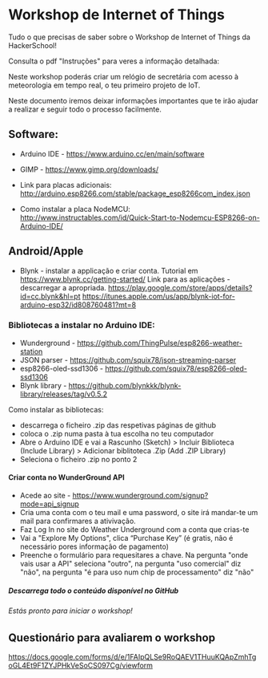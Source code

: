 # Workshop de Internet of Things
Tudo o que precisas de saber sobre o Workshop de Internet of Things da HackerSchool!

Consulta o pdf "Instruções" para veres a informação detalhada:

Neste workshop poderás criar um relógio de secretária com acesso à meteorologia em tempo real, 
o teu primeiro projeto de IoT.

Neste documento iremos deixar informações importantes que te irão ajudar a realizar e seguir todo o processo facilmente.

## Software:
- Arduino IDE - https://www.arduino.cc/en/main/software

- GIMP - https://www.gimp.org/downloads/

- Link para placas adicionais: http://arduino.esp8266.com/stable/package_esp8266com_index.json

- Como instalar a placa NodeMCU: http://www.instructables.com/id/Quick-Start-to-Nodemcu-ESP8266-on-Arduino-IDE/

## Android/Apple
- Blynk - instalar a applicação e criar conta. Tutorial em https://www.blynk.cc/getting-started/
    Link para as aplicações - descarregar a apropriada.
    https://play.google.com/store/apps/details?id=cc.blynk&hl=pt
    https://itunes.apple.com/us/app/blynk-iot-for-arduino-esp32/id808760481?mt=8

### Bibliotecas a instalar no Arduino IDE:
- Wunderground - https://github.com/ThingPulse/esp8266-weather-station
- JSON parser - https://github.com/squix78/json-streaming-parser
- esp8266-oled-ssd1306 - https://github.com/squix78/esp8266-oled-ssd1306
- Blynk library - https://github.com/blynkkk/blynk-library/releases/tag/v0.5.2
  
Como instalar as bibliotecas:
- descarrega o ficheiro .zip das respetivas páginas de github
- coloca o .zip numa pasta à tua escolha no teu computador
- Abre o Arduino IDE e vai a Rascunho (Sketch) > Incluir Biblioteca (Include Library) > Adicionar biblitoteca .Zip (Add .ZIP Library)
- Seleciona o ficheiro .zip no ponto 2

#### Criar conta no WunderGround API
- Acede ao site - https://www.wunderground.com/signup?mode=api_signup
- Cria uma conta com o teu mail e uma password, o site irá mandar-te um mail para confirmares a ativivação.
- Faz Log In no site do Weather Underground com a conta que crias-te
- Vai a "Explore My Options", clica “Purchase Key” (é gratis, não é necessário pores informação de pagamento)
- Preenche o formulário para requesitares a chave. Na pergunta "onde vais usar a API" seleciona "outro", na pergunta "uso comercial" diz "não", na pergunta "é para uso num chip de processamento" diz "não"

##### Descarrega todo o conteúdo disponível no GitHub

###### Estás pronto para iniciar o workshop!


## Questionário para avaliarem o workshop
https://docs.google.com/forms/d/e/1FAIpQLSe9RoQAEV1THuuKQApZmhTgoGL4Et9F1ZYJPHkVeSoCS097Cg/viewform


